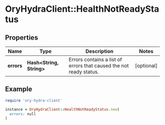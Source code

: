 # OryHydraClient::HealthNotReadyStatus

## Properties

| Name | Type | Description | Notes |
| ---- | ---- | ----------- | ----- |
| **errors** | **Hash&lt;String, String&gt;** | Errors contains a list of errors that caused the not ready status. | [optional] |

## Example

```ruby
require 'ory-hydra-client'

instance = OryHydraClient::HealthNotReadyStatus.new(
  errors: null
)
```


